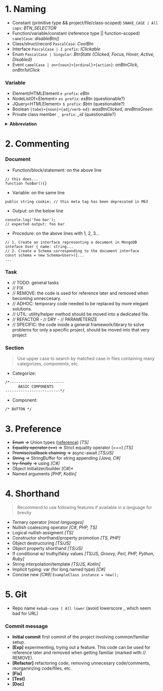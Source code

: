 # 1. Naming
+ Constant (primitive type && project/file/class-scoped) ```SNAKE_CASE | All caps```: *BTN_SELECTOR*
+ Function/variable/constant (reference type || function-scoped) ```camelCase```: *disableBtn()*
+ Class/struct/record ```PascalCase```: *CoolBtn*
+ Interface ```PascalCase | I prefix```: *IClickable*
+ Enum ```PascalCase | Singular```: *BtnState {Clicked, Focus, Hover, Active, Disabled}*
+ Event ```camelCase | on+{noun}+{ordinal}+{action}```: *onBtnClick*, *onBtn1stClick*
### Variable
+ Element/HTMLElement ```e prefix```: *eBtn*
+ NodeListOf\<Element> ```es prefix```: *esBtn* (questionable?)
+ JQuery\<HTMLElement> ```$ prefix```: *$btn* (questionable?)
+ Boolean ```{tobe}+{noun}+{adj/verb-ed}```: *wasBtnClicked*, *areBtnsGreen*
+ Private class member ```_ prefix```: *_id* (questionable?)

<details>
      <summary><b>Abbreviation</b></summary>
<br>
      
* **addr** address
* **app** application
* **bg** background
* **btn** button
* **char** character
* **col** column
* **coord** coordinate
* **db** database
* **dest** destination
* **dir** directory
* **len** length
* **msg** message
* **num** number
* **obj** object
* **pwd** password
* **param** parameter
* **pic** picture
* **pos** position
* **str** string
* **src** source
* **val** value
* **var** variable
      
</details>


# 2. Commenting
### Document
+ Function/block/statement: on the above line
```
// this does...
function fooBar(){}
```
+ Variable: on the same line
```
public string cookie; // this meta tag has been deprecated in M63
```
+ Output: on the below line
```
console.log('foo bar');
// expected output: foo bar
```
+ Procedure: on the above lines with 1, 2, 3...
```
// 1. Create an interface representing a document in MongoDB
inteface User { name: string...
// 2. Create a Schema corresponding to the document interface
const schema = new Schema<User>({...
...
```
### Task
+ // TODO: general tasks
+ // FIX
+ // REMOVE: the code is used for reference later and removed when becoming unneccesary.
+ // ADHOC: temporary code needed to be replaced by more elegant solutions.
+ // UTIL: utility/helper method should be moved into a dedicated file.
+ // REFACTOR - // DRY - // PARAMETERIZE
+ // SPECIFIC: the code inside a general framework/library to solve problems for only a specific project, should be moved into that very project
### Section
> Use upper case to search by matched case in files containing many categorizes, components, etc.
+ Categorize:
```
/*-------------------------
      BASIC COMPONENTS
-------------------------*/
```
+ Component:
```
/* BUTTON */
```

# 3. Preference
+ ~~Enum~~ => Union types ([reference](https://fettblog.eu/tidy-typescript-avoid-enums/?fbclid=IwAR18SiWtUFai4gEY4B6rm2nSGYfR54Yw3bitrkl4Ph9z72qwM_8kbOUYhX8)) *[TS]*
+ ~~Equality operator (==)~~ => Strict equality operator (===) *[TS]*
+ ~~Promise/callback chaining~~ => async-await *[TS/JS]*
+ ~~String~~ => StringBuffer for string appending *[Java, C#]*
+ ~~try-finally~~ => using *[C#]*
+ Object initializer/builder [C#]*
+ Named arguments *[PHP, Kotlin]*

# 4. Shorthand
> Recommend to use following features if available in a language for brevity
+ Ternary operator *[most languages]*
+ Nullish coalescing operator *[C#, PHP, TS]*
+ Logical nullish assigment *[TS]*
+ Constructor shorthand/property promotion *[TS, PHP]*
+ Object destructuring *[TS/JS]*
+ Object property shorthand *[TS/JS]*
+ If conditional w/ truthy/falsy values *[TS/JS, Groovy, Perl, PHP, Python, Ruby]*
+ String interpolation/template *[TS/JS, Kotlin]*
+ Implicit typing: var (for long named type) *[C#]*
+ Concise new *[C#9]* ```ExampleClass instance = new();```

# 5. Git
+ Repo name ```kebab-case | All lower``` (avoid lowerscore _ which seem bad for URL)
### Commit message
+ **Initial commit** first commit of the project involving common/familiar setup.
+ **[Exp]** experimenting, trying out a feature. This code can be used for reference later and removed when getting familiar (marked with // REMOVE).
+ **[Refactor]** refactoring code, removing unnecesary code/comments, reorganinzing code/files, etc.
+ **[Fix]**
+ **[Test]**
+ **[Doc]**

